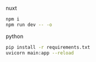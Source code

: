 nuxt
```sh
npm i
npm run dev -- -o
```


python
```sh
pip install -r requirements.txt
uvicorn main:app --reload
```
